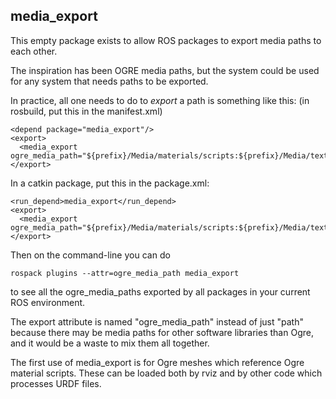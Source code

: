media_export
------------

This empty package exists to allow ROS packages to export media paths
to each other.

The inspiration has been OGRE media paths, but the system could be
used for any system that needs paths to be exported.

In practice, all one needs to do to *export* a path is something like this:
(in rosbuild, put this in the manifest.xml)

    <depend package="media_export"/>
    <export>
      <media_export ogre_media_path="${prefix}/Media/materials/scripts:${prefix}/Media/textures"/>
    </export>

In a catkin package, put this in the package.xml:

    <run_depend>media_export</run_depend>
    <export>
      <media_export ogre_media_path="${prefix}/Media/materials/scripts:${prefix}/Media/textures"/>
    </export>

Then on the command-line you can do

    rospack plugins --attr=ogre_media_path media_export

to see all the ogre_media_paths exported by all packages in your current ROS environment.

The export attribute is named "ogre_media_path" instead of just "path"
because there may be media paths for other software libraries than
Ogre, and it would be a waste to mix them all together.

The first use of media_export is for Ogre meshes which reference Ogre
material scripts.  These can be loaded both by rviz and by other code
which processes URDF files.
